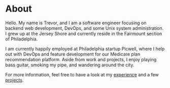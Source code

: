 # About

Hello. My name is Trevor, and I am a software engineer focusing on
backend web development, DevOps, and some Unix system
administration. I grew up at the Jersey Shore and currently reside in
the Fairmount section of Philadelphia.

I am currently happily employed at Philadelphia startup Picwell, where
I help out with DevOps and feature development for our Medicare plan
recommendation platform. Aside from work and projects, I enjoy playing
bass guitar, smoking my pipe, and wandering around the city.

For more information, feel free to have a look at my
[experience](/about/experience) and a few [projects](/projects).
